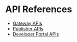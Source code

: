 # API References

- [Gateway APIs]({{base_path}}/api-reference/gateway)
- [Publisher APIs]({{base_path}}/api-reference/publisher)
- [Developer Portal APIs]({{base_path}}/api-reference/developer-portal)